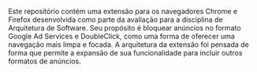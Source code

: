 Este repositório contém uma extensão para os navegadores Chrome e Firefox desenvolvida como parte da avaliação para a disciplina de Arquitetura de Software. Seu propósito é bloquear anúncios no formato Google Ad Services e DoubleClick, como uma forma de oferecer uma navegação mais limpa e focada. A arquitetura da extensão foi pensada de forma que permite a expansão de sua funcionalidade para incluir outros formatos de anúncios.
